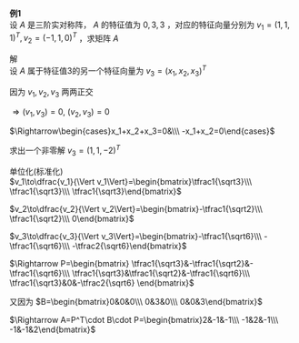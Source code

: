 **例1**    
设 $A$ 是三阶实对称阵， $A$ 的特征值为 $0,3,3$ ，对应的特征向量分别为 $v_1=(1,1,1)^T,v_2=(-1,1,0)^T$ ，求矩阵 $A$     
    
解    
设 $A$ 属于特征值3的另一个特征向量为 $v_3=(x_1,x_2,x_3)^T$     
    
因为 $v_1,v_2,v_3$ 两两正交    
    
 $\Rightarrow(v_1,v_3)=0,\ (v_2,v_3)=0$     
    
 $\Rightarrow\begin{cases}x_1+x_2+x_3=0&\\\ -x_1+x_2=0\end{cases}$     
    
求出一个非零解 $v_3=(1,1,-2)^T$     
    
单位化(标准化)    
 $v_1\to\dfrac{v_1}{\Vert v_1\Vert}=\begin{bmatrix}\tfrac1{\sqrt3}\\\ \tfrac1{\sqrt3}\\\ \tfrac1{\sqrt3}\end{bmatrix}$     
    
 $v_2\to\dfrac{v_2}{\Vert v_2\Vert}=\begin{bmatrix}-\tfrac1{\sqrt2}\\\ \tfrac1{\sqrt2}\\\ 0\end{bmatrix}$     
    
 $v_3\to\dfrac{v_3}{\Vert v_3\Vert}=\begin{bmatrix}-\tfrac1{\sqrt6}\\\ -\tfrac1{\sqrt6}\\\ -\tfrac2{\sqrt6}\end{bmatrix}$     
    
 $\Rightarrow P=\begin{bmatrix}    
\tfrac1{\sqrt3}&-\tfrac1{\sqrt2}&-\tfrac1{\sqrt6}\\\    
\tfrac1{\sqrt3}&\tfrac1{\sqrt2}&-\tfrac1{\sqrt6}\\\    
\tfrac1{\sqrt3}&0&-\tfrac2{\sqrt6}    
\end{bmatrix}$     
    
又因为 $B=\begin{bmatrix}0&0&0\\\ 0&3&0\\\ 0&0&3\end{bmatrix}$     
    
 $\Rightarrow A=P^T\cdot B\cdot P=\begin{bmatrix}2&-1&-1\\\ -1&2&-1\\\ -1&-1&2\end{bmatrix}$     
